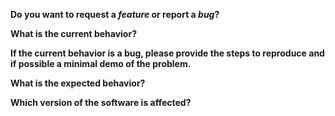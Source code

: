 <!--
Please use issues only to raise potential bugs or request features. For everything else ask
the [ORY Community](https://community.ory.sh/) or join the [ORY Chat](https://www.ory.sh/chat).
-->

<!--
If the issue is about documentation or the website, please file it at: https://github.com/ory/docs/issues/new
-->

<!--
If you think you found a security vulnerability, please refrain from posting it publicly on the forums, the chat, or GitHub
and send us an email to [hi@ory.am](mailto:hi@ory.am) instead.
-->

<!--
Keep in mind that this is just a template, feel free to adapt it to your needs. Do not forget to include the affected version.
-->

**Do you want to request a *feature* or report a *bug*?**

**What is the current behavior?**

**If the current behavior is a bug, please provide the steps to reproduce and if possible a minimal demo of the problem.**

**What is the expected behavior?**

**Which version of the software is affected?**
